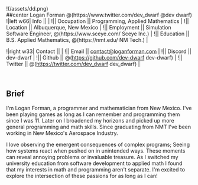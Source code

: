 <div class="center"> !(/assets/dd.png) </div>
##center Logan Forman @(https://www.twitter.com/dev_dwarf @dev dwarf)
!|left w66| Info || |
!|| Occupation || Programming, Applied Mathematics |
!|| Location || Albuquerque, New Mexico |
!|| Employment || Simulation Software Engineer, <wbr> @(https://www.sceye.com/ Sceye Inc.) |
!|| Education || B.S. Applied Mathematics, <wbr> @(https://nmt.edu/ NM Tech.) | 

!|right w33| Contact || |
!|| Email || contact@loganforman.com |
!|| Discord || dev-dwarf | 
!|| Github || @(https://github.com/dev-dwarf dev-dwarf) | 
!|| Twitter || @(https://twitter.com/dev_dwarf dev_dwarf) | 

<br class='right'>
<div class="space-after"></div>

## Brief

I'm Logan Forman, a programmer and mathematician from New Mexico. I've been playing games as long as I can remember and programming them since I was 11. 
Later on I broadened my horizons and picked up more general programming and math skills. Since graduating from NMT I've been working in New Mexico's Aerospace Industry. 

I love observing the emergent consequences of complex programs; Seeing how systems react when pushed on in unintended ways. 
These moments can reveal annoying problems or invaluable treasure. 
As I switched my university education from software development to applied math I found that my interests in math and programming aren't separate. 
I'm excited to explore the intersection of these passions for as long as I can!
